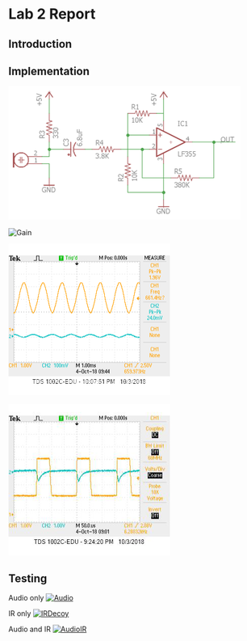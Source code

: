 # Lab 2 Report

## Introduction



## Implementation
![AmpSchematic](Media/AmpSchematic.PNG)


![Gain](Media/Gain.png)


![660Hz Audio with AMP](Media/660HzAudiowithAMP.png)


![6kHz IR with AMP](Media/6kHzIRwithAmp.png)

## Testing
Audio only
[![Audio](http://img.youtube.com/vi/_ZcNHMHUNOg/0.jpg)](http://www.youtube.com/watch?v=_ZcNHMHUNOg)

IR only
[![IRDecoy](http://img.youtube.com/vi/bU6DcMbJmxA/0.jpg)](http://www.youtube.com/watch?v=bU6DcMbJmxA)

Audio and IR
[![AudioIR](http://img.youtube.com/vi/3XAn1rwMJDE/0.jpg)](http://www.youtube.com/watch?v=3XAn1rwMJDE)


